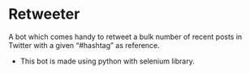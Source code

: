 # Retweeter
A bot which comes handy to retweet a bulk number of recent posts in Twitter with a given “#hashtag” as reference.
 - This bot is made using python with selenium library.
